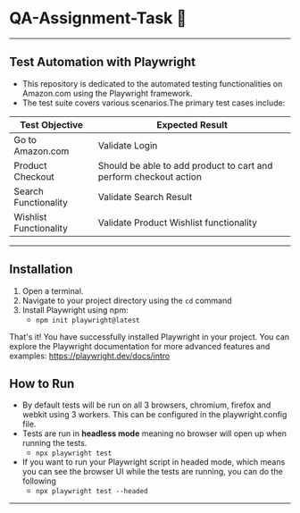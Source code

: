 # QA-Assignment-Task 📝
---
## Test Automation with Playwright
- This repository is dedicated to the automated testing functionalities on Amazon.com using the Playwright framework. 
- The test suite covers various scenarios.The primary test cases include:

| Test Objective | Expected Result |
| ------------- | ------------- |
| Go to Amazon.com  | Validate Login  |
| Product Checkout | Should be able to add product to cart and perform checkout action  |
|Search Functionality | Validate Search Result  |
| Wishlist Functionality | Validate Product Wishlist functionality  |

---
## Installation
1. Open a terminal.
2. Navigate to your project directory using the `cd` command
3. Install Playwright using npm:
    - ```npm init playwright@latest```

That's it! You have successfully installed Playwright in your project. You can explore the Playwright documentation for more advanced features and examples: https://playwright.dev/docs/intro

## How to Run 
- By default tests will be run on all 3 browsers, chromium, firefox and webkit using 3 workers. This can be configured in the playwright.config file. 
- Tests are run in <b>headless mode</b> meaning no browser will open up when running the tests.
    - `npx playwright test`
- If you want to run your Playwright script in headed mode, which means you can see the browser UI while the tests are running, you can do the following
    - `npx playwright test --headed`
---
